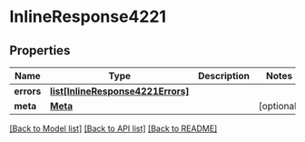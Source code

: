 # InlineResponse4221

## Properties
Name | Type | Description | Notes
------------ | ------------- | ------------- | -------------
**errors** | [**list[InlineResponse4221Errors]**](InlineResponse4221Errors.md) |  | 
**meta** | [**Meta**](Meta.md) |  | [optional] 

[[Back to Model list]](../README.md#documentation-for-models) [[Back to API list]](../README.md#documentation-for-api-endpoints) [[Back to README]](../README.md)

